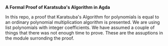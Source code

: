 <b>A Formal Proof of Karatsuba's Algorithm in Agda</b>


In this repo, a proof that Karatsuba's Algorithm for polynomials is equal to an ordinary polynomial multiplication algorithm is presented. We are using list polynomials with integer coefficients. We have assumed a couple of things that there was not enough time to prove. These are the assuptions in the module surronding the proof.
